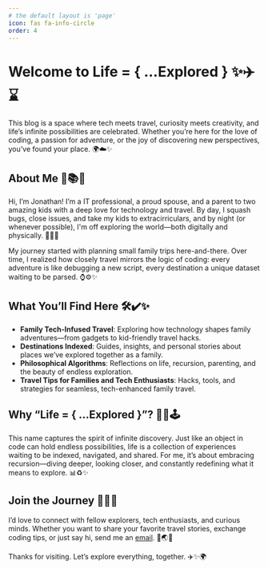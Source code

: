 ```yaml
---
# the default layout is 'page'
icon: fas fa-info-circle
order: 4
---
```


# Welcome to **Life = { ...Explored }** ✨✈️⌛

This blog is a space where tech meets travel, curiosity meets creativity, and life’s infinite possibilities are celebrated. Whether you’re here for the love of coding, a passion for adventure, or the joy of discovering new perspectives, you’ve found your place. 🌍☁️✨

## About Me 🔗📚🌐
Hi, I’m Jonathan! I’m a IT professional, a proud spouse, and a parent to two amazing kids with a deep love for technology and travel. By day, I squash bugs, close issues, and take my kids to extracirriculars, and by night (or whenever possible), I'm off exploring the world—both digitally and physically. 🌟✅✨

My journey started with planning small family trips here-and-there. Over time, I realized how closely travel mirrors the logic of coding: every adventure is like debugging a new script, every destination a unique dataset waiting to be parsed. ⌚️⚙️✨

## What You’ll Find Here 🛠️✔️✨
- **Family Tech-Infused Travel**: Exploring how technology shapes family adventures—from gadgets to kid-friendly travel hacks.
- **Destinations Indexed**: Guides, insights, and personal stories about places we’ve explored together as a family.
- **Philosophical Algorithms**: Reflections on life, recursion, parenting, and the beauty of endless exploration.
- **Travel Tips for Families and Tech Enthusiasts**: Hacks, tools, and strategies for seamless, tech-enhanced family travel.

## Why “Life = { ...Explored }”? 🔄🔬🕹️
This name captures the spirit of infinite discovery. Just like an object in code can hold endless possibilities, life is a collection of experiences waiting to be indexed, navigated, and shared. For me, it’s about embracing recursion—diving deeper, looking closer, and constantly redefining what it means to explore. 📊♻️✨

## Join the Journey 🔗🎨🚀
I’d love to connect with fellow explorers, tech enthusiasts, and curious minds. Whether you want to share your favorite travel stories, exchange coding tips, or just say hi, send me an [email](mailto:jacahal+life-explored@gmail.com). 📢🌏✨

Thanks for visiting. Let’s explore everything, together. ✈️✨🌍
